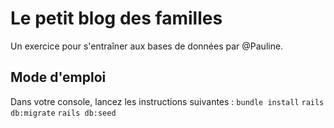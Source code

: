 # Le petit blog des familles

Un exercice pour s'entraîner aux bases de données par @Pauline.

## Mode d'emploi
Dans votre console, lancez les instructions suivantes :
`bundle install`
`rails db:migrate`
`rails db:seed`